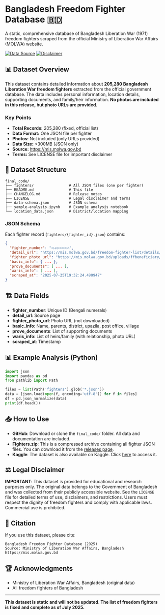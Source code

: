 # Bangladesh Freedom Fighter Database 🇧🇩

A static, comprehensive database of Bangladesh Liberation War (1971) freedom fighters scraped from the official Ministry of Liberation War Affairs (MOLWA) website.

[![Data Source](https://img.shields.io/badge/Source-MOLWA%20Bangladesh-green)](https://mis.molwa.gov.bd)
[![Disclaimer](https://img.shields.io/badge/Legal-See%20Disclaimer-red)](LICENSE)

## 📊 Dataset Overview

This dataset contains detailed information about **205,280 Bangladesh Liberation War freedom fighters** extracted from the official government database. The data includes personal information, location details, supporting documents, and family/heir information. **No photos are included in this release, but photo URLs are provided.**

### Key Points
- **Total Records:** 205,280 (fixed, official list)
- **Data Format:** One JSON file per fighter
- **Photos:** Not included (only URLs provided)
- **Data Size:** <300MB (JSON only)
- **Source:** https://mis.molwa.gov.bd
- **Terms:** See LICENSE file for important disclaimer

## 📁 Dataset Structure

```
final_code/
├── fighters/                # All JSON files (one per fighter)
├── README.md                # This file
├── CHANGELOG.md             # Release notes
├── LICENSE                  # Legal disclaimer and terms
├── data-schema.json         # JSON schema
├── sample-analysis.ipynb    # Example analysis notebook
└── location_data.json       # District/location mapping
```

### JSON Schema
Each fighter record (`fighters/{fighter_id}.json`) contains:
```json
{
  "fighter_number": "০১২৬০০০০০১৭",
  "detail_url": "https://mis.molwa.gov.bd/freedom-fighter-list/details/01260000017",
  "fighter_photo_url": "https://mis.molwa.gov.bd/uploads/ffbeneficiary/photo-1595152259.png",
  "basic_info": { ... },
  "prove_documents": [ ... ],
  "waris_info": [ ... ],
  "scraped_at": "2025-07-25T19:32:24.490947"
}
```

## 🏗️ Data Fields
- **fighter_number**: Unique ID (Bengali numerals)
- **detail_url**: Source page
- **fighter_photo_url**: Photo URL (not downloaded)
- **basic_info**: Name, parents, district, upazila, post office, village
- **prove_documents**: List of supporting documents
- **waris_info**: List of heirs/family (with relationship, photo URL)
- **scraped_at**: Timestamp

## 📊 Example Analysis (Python)
```python
import json
import pandas as pd
from pathlib import Path

files = list(Path('fighters').glob('*.json'))
data = [json.load(open(f, encoding='utf-8')) for f in files]
df = pd.json_normalize(data)
print(df.head())
```

## 📥 How to Use
- **GitHub**: Download or clone the `final_code/` folder. All data and documentation are included.
- **Fighters.zip**: This is a compressed archive containing all fighter JSON files. You can download it from the [releases page](https://github.com/abusayed0206/fflist/releases).
- **Kaggle**: The dataset is also available on Kaggle. Click [here](https://www.kaggle.com/datasets/abusayed0206/bangladesh-freedom-fighter-database) to access it.

## ⚖️ Legal Disclaimer
**IMPORTANT**: This dataset is provided for educational and research purposes only. The original data belongs to the Government of Bangladesh and was collected from their publicly accessible website. See the `LICENSE` file for detailed terms of use, disclaimers, and restrictions. Users must respect the dignity of freedom fighters and comply with applicable laws. Commercial use is prohibited.

## 📄 Citation
If you use this dataset, please cite:
```
Bangladesh Freedom Fighter Database (2025)
Source: Ministry of Liberation War Affairs, Bangladesh
https://mis.molwa.gov.bd
```

## 🏆 Acknowledgments
- Ministry of Liberation War Affairs, Bangladesh (original data)
- All freedom fighters of Bangladesh

---

**This dataset is static and will not be updated. The list of freedom fighters is fixed and complete as of July 2025.**
